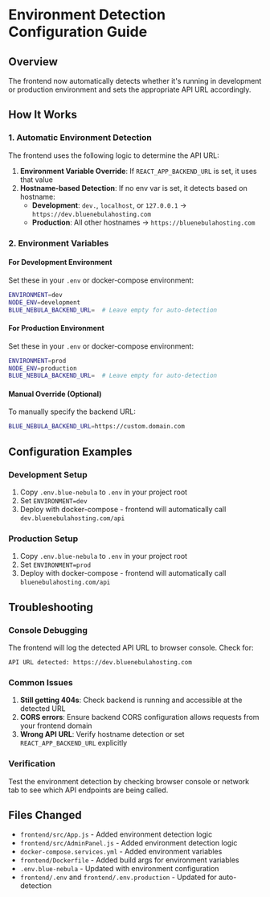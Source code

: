 # Environment Detection Configuration Guide

## Overview
The frontend now automatically detects whether it's running in development or production environment and sets the appropriate API URL accordingly.

## How It Works

### 1. Automatic Environment Detection
The frontend uses the following logic to determine the API URL:

1. **Environment Variable Override**: If `REACT_APP_BACKEND_URL` is set, it uses that value
2. **Hostname-based Detection**: If no env var is set, it detects based on hostname:
   - **Development**: `dev.`, `localhost`, or `127.0.0.1` → `https://dev.bluenebulahosting.com`
   - **Production**: All other hostnames → `https://bluenebulahosting.com`

### 2. Environment Variables

#### For Development Environment
Set these in your `.env` or docker-compose environment:
```bash
ENVIRONMENT=dev
NODE_ENV=development
BLUE_NEBULA_BACKEND_URL=  # Leave empty for auto-detection
```

#### For Production Environment
Set these in your `.env` or docker-compose environment:
```bash
ENVIRONMENT=prod
NODE_ENV=production
BLUE_NEBULA_BACKEND_URL=  # Leave empty for auto-detection
```

#### Manual Override (Optional)
To manually specify the backend URL:
```bash
BLUE_NEBULA_BACKEND_URL=https://custom.domain.com
```

## Configuration Examples

### Development Setup
1. Copy `.env.blue-nebula` to `.env` in your project root
2. Set `ENVIRONMENT=dev`
3. Deploy with docker-compose - frontend will automatically call `dev.bluenebulahosting.com/api`

### Production Setup
1. Copy `.env.blue-nebula` to `.env` in your project root  
2. Set `ENVIRONMENT=prod`
3. Deploy with docker-compose - frontend will automatically call `bluenebulahosting.com/api`

## Troubleshooting

### Console Debugging
The frontend will log the detected API URL to browser console. Check for:
```
API URL detected: https://dev.bluenebulahosting.com
```

### Common Issues
1. **Still getting 404s**: Check backend is running and accessible at the detected URL
2. **CORS errors**: Ensure backend CORS configuration allows requests from your frontend domain
3. **Wrong API URL**: Verify hostname detection or set `REACT_APP_BACKEND_URL` explicitly

### Verification
Test the environment detection by checking browser console or network tab to see which API endpoints are being called.

## Files Changed
- `frontend/src/App.js` - Added environment detection logic
- `frontend/src/AdminPanel.js` - Added environment detection logic  
- `docker-compose.services.yml` - Added environment variables
- `frontend/Dockerfile` - Added build args for environment variables
- `.env.blue-nebula` - Updated with environment configuration
- `frontend/.env` and `frontend/.env.production` - Updated for auto-detection